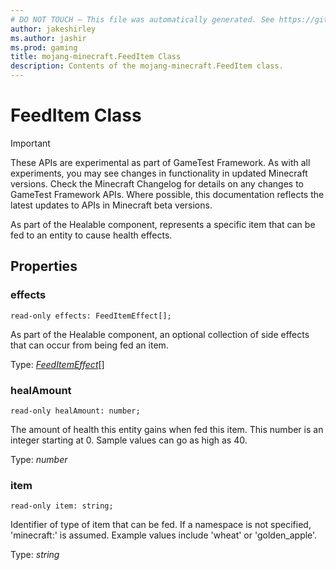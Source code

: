 ```yaml
---
# DO NOT TOUCH — This file was automatically generated. See https://github.com/Mojang/MinecraftApiDocsGenerator to modify descriptions, examples, etc.
author: jakeshirley
ms.author: jashir
ms.prod: gaming
title: mojang-minecraft.FeedItem Class
description: Contents of the mojang-minecraft.FeedItem class.
---
```

# FeedItem Class
>[!IMPORTANT]
>These APIs are experimental as part of GameTest Framework. As with all experiments, you may see changes in functionality in updated Minecraft versions. Check the Minecraft Changelog for details on any changes to GameTest Framework APIs. Where possible, this documentation reflects the latest updates to APIs in Minecraft beta versions.

As part of the Healable component, represents a specific item that can be fed to an entity to cause health effects.

## Properties

### **effects**
`read-only effects: FeedItemEffect[];`

As part of the Healable component, an optional collection of side effects that can occur from being fed an item.

Type: [*FeedItemEffect*](FeedItemEffect.md)[]

### **healAmount**
`read-only healAmount: number;`

The amount of health this entity gains when fed this item. This number is an integer starting at 0. Sample values can go as high as 40.

Type: *number*

### **item**
`read-only item: string;`

Identifier of type of item that can be fed. If a namespace is not specified, 'minecraft:' is assumed. Example values include 'wheat' or 'golden_apple'.

Type: *string*

